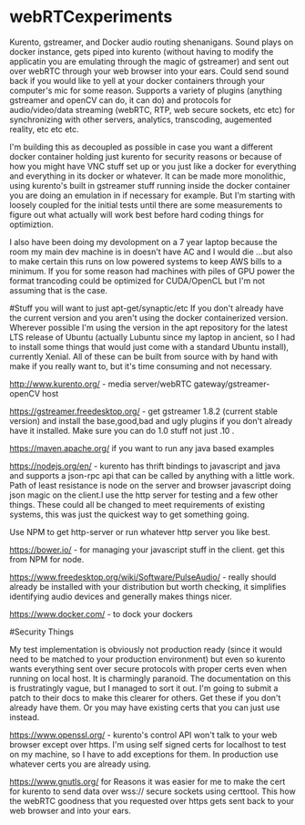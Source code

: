 # webRTCexperiments
Kurento, gstreamer, and Docker audio routing shenanigans. Sound plays on docker instance, gets piped into kurento (without having to modify the applicatin you are emulating through the magic of gstreamer) and sent out over webRTC through your web browser into your ears. Could send sound back if you would like to yell at your docker containers through your computer's mic for some reason. Supports a variety of plugins (anything gstreamer and openCV can do, it can do) and protocols for audio/video/data streaming (webRTC, RTP, web secure sockets, etc etc) for synchronizing with other servers, analytics, transcoding, augemented reality, etc etc etc. 

I'm building this as decoupled as possible in case you want a different docker container holding just kurento for security reasons or because of how you might  have  VNC stuff set up or  you just like a docker for everything and everything in its docker or whatever. It can be made more monolithic,  using kurento's built in gstreamer stuff running inside the docker container you are doing an emulation in if necessary for example. But I'm starting with loosely coupled for the initial tests until there are some measurements to figure out what actually will work best before hard coding things for optimiztion. 

I also have been doing my devolopment on a 7 year laptop because the room my main dev machine is in doesn't have AC and I would die ...but also to make certain this runs on low powered systems to keep AWS bills to a minimum. If you for some reason had machines with piles of GPU power the format trancoding could be optimized for CUDA/OpenCL but I'm not assuming that is the case.

#Stuff you will want to just apt-get/synaptic/etc 
If you don't already have the current version and you aren't using the docker containerized version. Wherever possible I'm using the version in the apt repository for the latest LTS release of Ubuntu (actually Lubuntu since my laptop in ancient, so I had to install some things that would just come with a standard Ubuntu install), currently Xenial. All of these can be built from source with by hand with make if you really want to, but it's time consuming and  not necessary.

http://www.kurento.org/ - media server/webRTC gateway/gstreamer-openCV host

https://gstreamer.freedesktop.org/ - get gstreamer 1.8.2 (current stable version) and install the base,good,bad and ugly plugins if you don't already have it installed. Make sure you can do 1.0 stuff not just .10 . 

https://maven.apache.org/ if you want to run any java based examples

https://nodejs.org/en/ - kurento has thrift bindings to javascript and java and supports a json-rpc api that can be called by anything with a little work. Path of least resistance is node on the server and browser javascript doing json magic on the client.I use the http server for testing and a few other things. These could all be changed to meet requirements of existing systems, this was just the quickest way to get something going. 

Use NPM to get http-server or run whatever http server you like best.

https://bower.io/ - for managing your javascript stuff in the client. get this from NPM for node.

https://www.freedesktop.org/wiki/Software/PulseAudio/ - really should already be installed with your distribution but worth checking, it simplifies identifying audio devices and generally makes things nicer.

https://www.docker.com/ - to dock your dockers

#Security Things

My test implementation is obviously not production ready (since it would need to be matched to your production environment) but even so kurento wants everything sent over secure protocols with proper certs even when running on local host. It is charmingly paranoid. The documentation on this is frustratingly vague, but I managed to sort it out. I'm going to submit a patch to their docs to make this clearer for others. Get these if you don't already have them. Or you may have existing certs that you can just use instead.

https://www.openssl.org/ - kurento's control API  won't talk to your web browser except over https. I'm using self signed certs for localhost to test on my machine, so I have to add exceptions for them. In production use whatever certs you are already using.

https://www.gnutls.org/ for Reasons it was easier for me to make the cert for kurento to send data over wss:// secure sockets using certtool. This how the webRTC goodness that you requested over https gets sent back to your web browser and into your ears.







